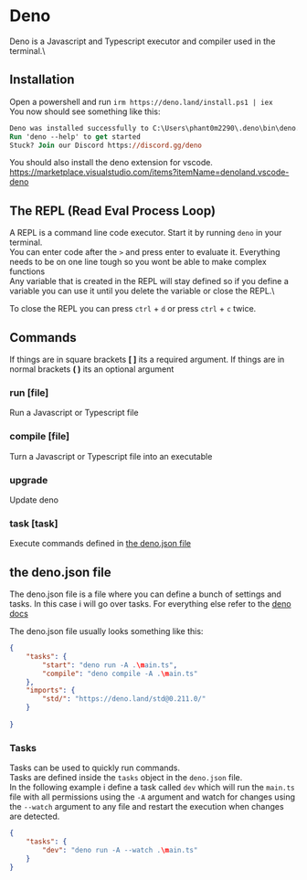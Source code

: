 # Deno
Deno is a Javascript and Typescript executor and compiler used in the terminal.\

## Installation

Open a powershell and run `irm https://deno.land/install.ps1 | iex`\
You now should see something like this:
```ps
Deno was installed successfully to C:\Users\phant0m2290\.deno\bin\deno.exe
Run 'deno --help' to get started
Stuck? Join our Discord https://discord.gg/deno
```

You should also install the deno extension for vscode.\
https://marketplace.visualstudio.com/items?itemName=denoland.vscode-deno

## The REPL (Read Eval Process Loop)
A REPL is a command line code executor. Start it by running `deno` in your terminal.\
You can enter code after the `>` and press enter to evaluate it. Everything needs to be on one line tough so you wont be able to make complex functions\
Any variable that is created in the REPL will stay defined so if you define a variable you can use it until you delete the variable or close the REPL.\

To close the REPL you can press `ctrl` + `d` or press `ctrl` + `c` twice.

## Commands

If things are in square brackets **[ ]** its a required argument.
If things are in normal brackets **( )** its an optional argument

### run [file]
Run a Javascript or Typescript file
  
### compile [file]
Turn a Javascript or Typescript file into an executable

### upgrade
Update deno

### task [task]
Execute commands defined in [the deno.json file](#the-denojson-file)

## the deno.json file
The deno.json file is a file where you can define a bunch of settings and tasks. In this case i will go over tasks. For everything else refer to the [deno docs](https://docs.deno.com/runtime/manual/getting_started/configuration_file#configuration-file)

The deno.json file usually looks something like this:
```json
{
    "tasks": {
        "start": "deno run -A .\main.ts",
        "compile": "deno compile -A .\main.ts"
    },
    "imports": {
        "std/": "https://deno.land/std@0.211.0/"
    }
    
}
```

### Tasks
Tasks can be used to quickly run commands.\
Tasks are defined inside the `tasks` object in the `deno.json` file.\
In the following example i define a task called `dev` which will run the `main.ts` file with all permissions using the `-A` argument and watch for changes using the `--watch` argument to any file and restart the execution when changes are detected.
```json
{
    "tasks": {
        "dev": "deno run -A --watch .\main.ts" 
    }
}
```